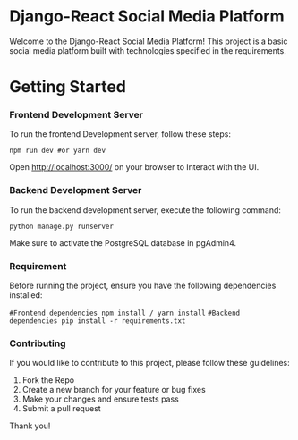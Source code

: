 # Django-React Social Media Platform

<p>
Welcome to the Django-React Social Media Platform! This project is a basic social media platform built with technologies specified in the requirements.
</p>

<h1>Getting Started</h1>

<h3>Frontend Development Server</h3>
<p>To run the frontend Development server, follow these steps:
</p>

<code>npm run dev
    #or
    yarn dev</code>
<p>
    Open <a href="http://localhost:3000/">http://localhost:3000/</a> on your browser to Interact with the UI.
</p>

<h3>Backend Development Server</h3>
<p>
To run the backend development server, execute the following command:</p>

<code>python manage.py runserver</code>

<p>
Make sure to activate the PostgreSQL database in pgAdmin4.
</p>

<h3>Requirement</h3>
Before running the project, ensure you have the following dependencies installed:

<code>#Frontend dependencies
npm install / yarn install</code>
<code>#Backend dependencies
pip install -r requirements.txt</code>

<h3>Contributing</h3>
<p>If you would like to contribute to this project, please follow these guidelines:
<ol>
    <li>Fork the Repo
    <li>Create a new branch for your feature or bug fixes
    <li>Make your changes and ensure tests pass
    <li>Submit a pull request
</ol>
Thank you!
</p>